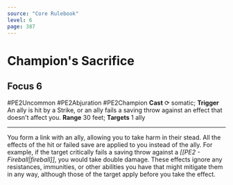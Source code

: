 ```yaml
---
source: "Core Rulebook"
level: 6
page: 387
---
```


# Champion's Sacrifice
## Focus 6
#PE2Uncommon #PE2Abjuration #PE2Champion 
**Cast** ⟳ somatic; **Trigger** An ally is hit by a Strike, or an ally fails a saving throw against an effect that doesn't affect you.
**Range** 30 feet; **Targets** 1 ally

-----
You form a link with an ally, allowing you to take harm in their stead. All the effects of the hit or failed save are applied to you instead of the ally. For example, if the target critically fails a saving throw against a *[[PE2 - Fireball|fireball]]*, you would take double damage. These effects ignore any resistances, immunities, or other abilities you have that might mitigate them in any way, although those of the target apply before you take the effect.